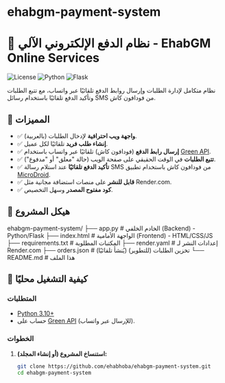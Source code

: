 # ehabgm-payment-system
# 🛒 نظام الدفع الإلكتروني الآلي - EhabGM Online Services

![License](https://img.shields.io/badge/license-MIT-blue.svg)
![Python](https://img.shields.io/badge/python-3.10%2B-blue)
![Flask](https://img.shields.io/badge/flask-2.0.3-green)

نظام متكامل لإدارة الطلبات وإرسال روابط الدفع تلقائيًا عبر واتساب، مع تتبع الطلبات وتأكيد الدفع تلقائيًا باستخدام رسائل SMS من فودافون كاش.

## 🌟 المميزات

- ✅ **واجهة ويب احترافية** لإدخال الطلبات (بالعربية).
- ✅ **إنشاء طلب فريد** تلقائيًا لكل عميل.
- ✅ **إرسال رابط الدفع** (فودافون كاش) تلقائيًا عبر واتساب باستخدام [Green API](https://green-api.com/).
- ✅ **تتبع الطلبات** في الوقت الحقيقي على صفحة الويب (حالة "معلق" أو "مدفوع").
- ✅ **تأكيد الدفع تلقائيًا** عند استلام رسالة SMS من فودافون كاش باستخدام تطبيق [MicroDroid](https://play.google.com/store/apps/details?id=net.xdevelop.rm).
- ✅ **قابل للنشر** على منصات استضافة مجانية مثل Render.com.
- ✅ **كود مفتوح المصدر** وسهل التخصيص.

## 📁 هيكل المشروع
ehabgm-payment-system/
├── app.py # الخادم الخلفي (Backend) - Python/Flask
├── index.html # الواجهة الأمامية (Frontend) - HTML/CSS/JS
├── requirements.txt # المكتبات المطلوبة
├── render.yaml # إعدادات النشر لـ Render.com
├── orders.json # (يُنشأ تلقائيًا) تخزين الطلبات (للتطوير)
└── README.md # هذا الملف



## 🚀 كيفية التشغيل محليًا

### المتطلبات

- [Python 3.10+](https://www.python.org/downloads/)
- حساب على [Green API](https://green-api.com/) (للإرسال عبر واتساب).

### الخطوات

1. **استنساخ المشروع (أو إنشاء المجلد):**
   ```bash
   git clone https://github.com/ehabhoba/ehabgm-payment-system.git
   cd ehabgm-payment-system
